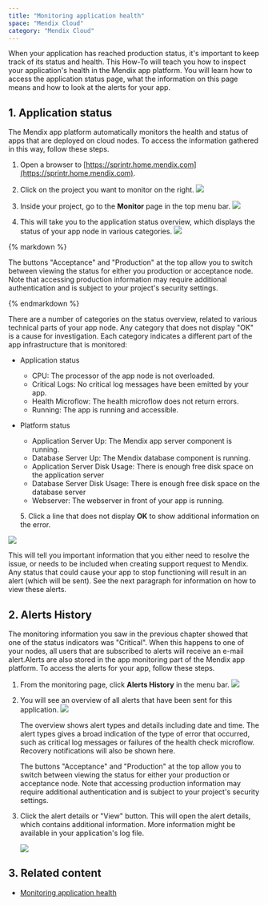 ```yaml
---
title: "Monitoring application health"
space: "Mendix Cloud"
category: "Mendix Cloud"
---
```


When your application has reached production status, it's important to keep track of its status and health. This How-To will teach you how to inspect your application's health in the Mendix app platform. You will learn how to access the application status page, what the information on this page means and how to look at the alerts for your app.

## 1\. Application status

The Mendix app platform automatically monitors the health and status of apps that are deployed on cloud nodes. To access the information gathered in this way, follow these steps.

1.  Open a browser to [https://sprintr.home.mendix.com](https://sprintr.home.mendix.com).
2.  Click on the project you want to monitor on the right.
    ![](attachments/18448569/18580002.png)

3.  Inside your project, go to the **Monitor** page in the top menu bar.
    ![](attachments/18448569/18580001.png)

4.  This will take you to the application status overview, which displays the status of your app node in various categories.
    ![](attachments/18448569/18580000.png)

<div class="alert alert-warning">{% markdown %}

The buttons "Acceptance" and "Production" at the top allow you to switch between viewing the status for either you production or acceptance node. Note that accessing production information may require additional authentication and is subject to your project's security settings.

{% endmarkdown %}</div>

There are a number of categories on the status overview, related to various technical parts of your app node. Any category that does not display "OK" is a cause for investigation. Each category indicates a different part of the app infrastructure that is monitored:

*   Application status

    *   CPU: The processor of the app node is not overloaded.
    *   Critical Logs: No critical log messages have been emitted by your app.
    *   Health Microflow: The health microflow does not return errors.
    *   Running: The app is running and accessible.
*   Platform status
    *   Application Server Up: The Mendix app server component is running.
    *   Database Server Up: The Mendix database component is running.
    *   Application Server Disk Usage: There is enough free disk space on the application server
    *   Database Server Disk Usage: There is enough free disk space on the database server
    *   Webserver: The webserver in front of your app is running.

     5\.  Click a line that does not display **OK** to show additional information on the error.

![](attachments/18448569/18579999.png)

This will tell you important information that you either need to resolve the issue, or needs to be included when creating support request to Mendix. Any status that could cause your app to stop functioning will result in an alert (which will be sent). See the next paragraph for information on how to view these alerts.

## 2\. Alerts History

The monitoring information you saw in the previous chapter showed that one of the status indicators was "Critical". When this happens to one of your nodes, all users that are subscribed to alerts will receive an e-mail alert.Alerts are also stored in the app monitoring part of the Mendix app platform. To access the alerts for your app, follow these steps.

1.  From the monitoring page, click **Alerts History** in the menu bar.
    ![](attachments/18448569/18579998.png)

2. You will see an overview of all alerts that have been sent for this application.
    ![](attachments/18448569/18579997.png)

    The overview shows alert types and details including date and time. The alert types gives a broad indication of the type of error that occurred, such as critical log messages or failures of the health check microflow. Recovery notifications will also be shown here.

    The buttons "Acceptance" and "Production" at the top allow you to switch between viewing the status for either your production or acceptance node. Note that accessing production information may require additional authentication and is subject to your project's security settings.

3. Click the alert details or "View" button. This will open the alert details, which contains additional information. More information might be available in your application's log file.

    ![](attachments/18448569/18579995.png)

## 3\. Related content

*   [Monitoring application health](/mendixcloud/Monitoring+application+health)

